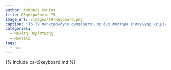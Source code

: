 ```yaml
---
author: Antonis Kontos
title: Πληκτρολόγιο Τ9
image_url: /images/t9-keyboard.png
caption: "Το T9 πληκτρολόγιο αναφέρεται σε ένα σύστημα εισαγωγής κειμένου που χρησιμοποιείται κυρίως σε κινητές συσκευές, στοχεύοντας στην ευκολία χρήσης κατά την πληκτρολόγηση. Η λέξη "T9" προέρχεται από τη λέξη "Text on 9 keys," καθώς χρησιμοποιεί μόνο 9 πλήκτρα για να αντιστοιχίσει τα γράμματα του αλφαβήτου."
categories:
  - Μελέτη Περίπτωσης
  - Μοντέλα
tags:
  - hci
---
```


{% include cs-t9keyboard.md %}

